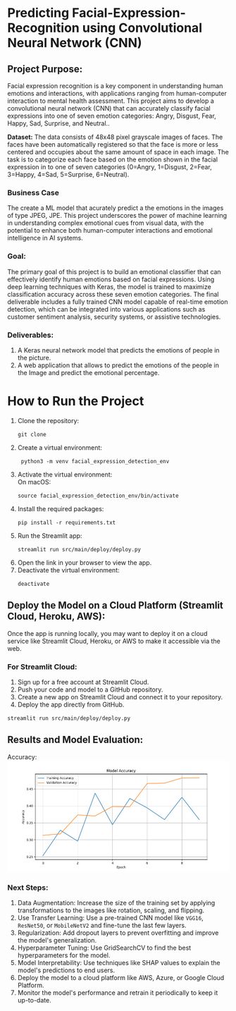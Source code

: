 # Predicting Facial-Expression-Recognition using Convolutional Neural Network (CNN)
## Project Purpose:
Facial expression recognition is a key component in understanding human emotions and interactions, with applications ranging from human-computer interaction to mental health assessment. This project aims to develop a convolutional neural network (CNN) that can accurately classify facial expressions into one of seven emotion categories: Angry, Disgust, Fear, Happy, Sad, Surprise, and Neutral..

**Dataset:**
The data consists of 48x48 pixel grayscale images of faces. 
The faces have been automatically registered so that the face is more or less centered and occupies about the same amount of space in each image. 
The task is to categorize each face based on the emotion shown in the facial expression in to one of seven categories (0=Angry, 1=Disgust, 2=Fear, 3=Happy, 4=Sad, 5=Surprise, 6=Neutral).

### Business Case
The create a ML model that acurately predict a the emotions in the images of type JPEG, JPE.
This project underscores the power of machine learning in understanding complex emotional cues from visual data, with the potential to enhance both human-computer interactions and emotional intelligence in AI systems.

### Goal:
The primary goal of this project is to build an emotional classifier that can effectively identify human emotions based on facial expressions. Using deep learning techniques with Keras, the model is trained to maximize classification accuracy across these seven emotion categories. The final deliverable includes a fully trained CNN model capable of real-time emotion detection, which can be integrated into various applications such as customer sentiment analysis, security systems, or assistive technologies.

### Deliverables:
1. A Keras neural network model that predicts the emotions of people in the picture.
2. A web application that allows to predict the emotions of the people in the Image and predict the emotional percentage.

# How to Run the Project
1. Clone the repository:
   ```shell
   git clone
   ```
2. Create a virtual environment:
   ```shell
    python3 -m venv facial_expression_detection_env
    ```
2. Activate the virtual environment:  
   On macOS:
      ```shell
      source facial_expression_detection_env/bin/activate
      ```
3. Install the required packages:
   ```shell
   pip install -r requirements.txt
   ```
4. Run the Streamlit app:
    ```shell
    streamlit run src/main/deploy/deploy.py
    ```
5. Open the link in your browser to view the app.
6. Deactivate the virtual environment:
   ```shell
   deactivate
   ```

## Deploy the Model on a Cloud Platform (Streamlit Cloud, Heroku, AWS):
Once the app is running locally, you may want to deploy it on a cloud service like Streamlit Cloud, Heroku, or AWS to make it accessible via the web.

### For Streamlit Cloud:
1. Sign up for a free account at Streamlit Cloud.
2. Push your code and model to a GitHub repository.
3. Create a new app on Streamlit Cloud and connect it to your repository.
4. Deploy the app directly from GitHub.

```shell
streamlit run src/main/deploy/deploy.py
```

## Results and Model Evaluation:

Accuracy:
![img.png](src%2Fmain%2Fresources%2Fimg.png)

### Next Steps:
1. Data Augmentation: Increase the size of the training set by applying transformations to the images like rotation, scaling, and flipping.
2. Use Transfer Learning: Use a pre-trained CNN model like `VGG16`, `ResNet50`, or `MobileNetV2` and fine-tune the last few layers.
2. Regularization: Add dropout layers to prevent overfitting and improve the model's generalization.
3. Hyperparameter Tuning: Use GridSearchCV to find the best hyperparameters for the model.
4. Model Interpretability: Use techniques like SHAP values to explain the model's predictions to end users.
5. Deploy the model to a cloud platform like AWS, Azure, or Google Cloud Platform.
6. Monitor the model's performance and retrain it periodically to keep it up-to-date.